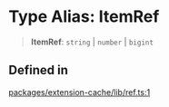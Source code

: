 # Type Alias: ItemRef

> **ItemRef**: `string` \| `number` \| `bigint`

## Defined in

[packages/extension-cache/lib/ref.ts:1](https://github.com/andreisergiu98/baeta/blob/e352a1ec749c5b23df693f5f8373ac0b75347349/packages/extension-cache/lib/ref.ts#L1)

